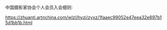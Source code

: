 
中国摄影家协会个人会员入会细则: 

https://zhuanti.artnchina.com/wlzl/hyzj/zyxz/1faaec99052e47eea32e897b15d1bb1b.html